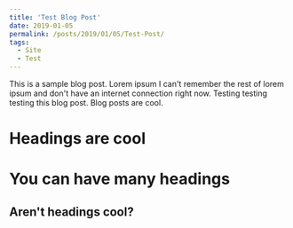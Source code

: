 ```yaml
---
title: 'Test Blog Post'
date: 2019-01-05
permalink: /posts/2019/01/05/Test-Post/
tags:
  - Site
  - Test
---
```


This is a sample blog post. Lorem ipsum I can't remember the rest of lorem ipsum and don't have an internet connection right now. Testing testing testing this blog post. Blog posts are cool.

Headings are cool
======

You can have many headings
======

Aren't headings cool?
------
